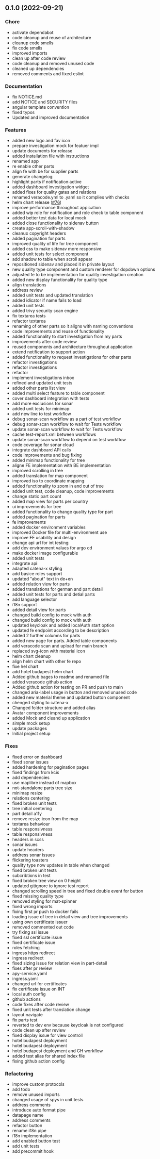<a name="0.1.0"></a>

## 0.1.0 (2022-09-21)

### Chore

- activate dependabot
- code cleanup and reuse of architecture
- cleanup code smells
- fix code smells
- improved imports
- clean up after code review
- code cleanup and removed unused code
- cleaned up dependencies
- removed comments and fixed eslint

### Documentation

- fix NOTICE.md
- add NOTICE and SECURITY files
- angular template convention
- fixed typos
- Updated and improved documentation

### Features

- added new logo and fav icon
- prepare investigation mock for featuer impl
- update documents for release
- added installation file with instructions
- renamed app
- re enable other parts
- align fe with be for supplier parts
- generate changelog
- highlight parts if notification active
- added dashboard investigation widget
- added fixes for quality gates and relations
- renamed veracode.yml to .yaml so it complies with checks
- helm chart release ([#76](https://github.com/catenax-ng/product-traceability-foss-frontend/issues/76))
- improve performance throughout appication
- added wip role for notification and role check to table component
- added better test data for local mock
- added close functionality to sidenav button
- create app-scroll-with-shadow
- cleanuo copyright headers
- added pagination for parts
- improved quality of life for tree component
- added css to make sidenav more responsive
- added unit tests for select component
- add shadow to table when scroll appear
- repositioned sidenav and placed it in private layout
- new quality type component and custom renderer for dopdown options
- adjusted fe to be implementation for quality investigation creation
- added new display functionality for quality type
- align translations
- address review
- added unit tests and updated translation
- added idicator if name fails to load
- added unit tests
- added trivy security scan engine
- fix textarea tests
- refactor textarea
- renaming of other parts so it aligns with naming conventions
- code improvements and reuse of functionality
- added functionality to start investigation from my parts
- improvements after code review
- reused components and architecture throughout application
- extend notification to support action
- added functionality to request investigations for other parts
- refactor investigations
- refactor investigations
- refactor
- implement investigations inbox
- refined and updated unit tests
- added other parts list view
- added multi select feature to table component
- cover dashboard integration with tests
- add more exclusions for sonar
- added unit tests for minimap
- add new line to test workflow
- debug sonar-scan workflow as a part of test workflow
- debug sonar-scan workflow to wait for Tests workflow
- update sonar-scan workflow to wait for Tests workflow
- cache test-report.xml between workflows
- update sonar-scan workflow to depend on test workflow
- code coverage for sonar cloud
- integrate dashboard API calls
- code improvements and bug fixing
- added minimap functionality for tree
- aligne FE implementation with BE implementation
- improved scrolling in tree
- added translation for map component
- improved iso to coordinate mapping
- added functionality to zoom in and out of tree
- added unit test, code cleanup, code improvements
- change static part count
- added map view for parts per country
- ui improvements for tree
- added functionality to change quality type for part
- added pagination for parts
- fe improvements
- added docker environment variables
- improved Docker file for multi-environment use
- improve FE usability and design
- change api url for int testing
- add dev environment values for argo cd
- make docker image configurable
- added unit tests
- integrate api
- adapted catena-x styling
- add basice roles support
- updated "about" text in de+en
- added relation view for parts
- added translations for german and part detail
- added unit tests for parts and detial parts
- add language selector
- i18n support
- added detail view for parts
- changed build config to mock with auth
- changed build config to mock with auth
- updated keycloak and added localAuth start option
- updated fe endpoint according to be description
- added 2 further columns for parts
- added new page for parts. Added table components
- add veracode scan and upload for main branch
- replaced svg-icon with material icon
- helm chart cleanup
- align helm chart with other fe repo
- fixe hel chart
- add hotel budapest helm chart
- Added github bages to readme and renamed file
- added veracode github action
- Added github action for testing on PR and push to main
- changed aria-label usage in button and removed unused code
- added new material theme and updated button component
- chenged styling to catena-x
- Changed folder structure and added alias
- Avatar component improvements
- added Mock and cleand up application
- simple mock setup
- update packages
- Initial project setup

### Fixes

- fixed error on dashboard
- fixed sonar issues
- added hardening for pagination pages
- fixed findings from kcis
- add dependencies
- use maplibre instead of mapbox
- not-standalone parts tree size
- minimap resize
- relations centering
- fixed broken unit tests
- tree initial centering
- part detail a11y
- remove resize icon from the map
- textarea behaviour
- table responsivness
- table responsivness
- headers in scss
- sonar issues
- update headers
- address sonar issues
- flickering toasters
- quality type now updates in table when changed
- fixed broken unit tests
- subcribtions in test
- fixed broken tree view on 0 height
- updated gitignore to ignore test report
- changed scrolling speed in tree and fixed double event for button
- fixed missing quality type
- removed styling for mat-spinner
- fixed wrong imports
- fixing first pr push to docker fails
- loading issue of tree in detail view and tree improvements
- using own certificate issuer
- removed commented out code
- try fixing ssl issue
- fixed ssl certificate issue
- fixed certificate issue
- roles fetching
- ingress https redirect
- ingress redirect
- fixed sizing issue for relation view in part-detail
- fixes after pr review
- apy-service.yaml
- ingress.yaml
- changed url for certificates
- fix certificate issue on INT
- local auth config
- github actions
- code fixes after code review
- fixed unit tests after translation change
- layout navigate
- fix parts test
- reverted to dev env because keycloak is not configured
- code clean up after review
- fixed display issue for view controll
- hotel budapest deployment
- hotel budapest deployment
- hotel budapest deployment and GH workflow
- added test alias for shared index file
- fixing github action config

### Refactoring

- improve custom protocols
- add todo
- remove unused imports
- changed usage of spys in unit tests
- address comments
- introduce auto format pipe
- datapage name
- address comments
- refactor button
- rename i18n pipe
- i18n implementation
- add enabled button test
- add unit tests
- add precommit hook
